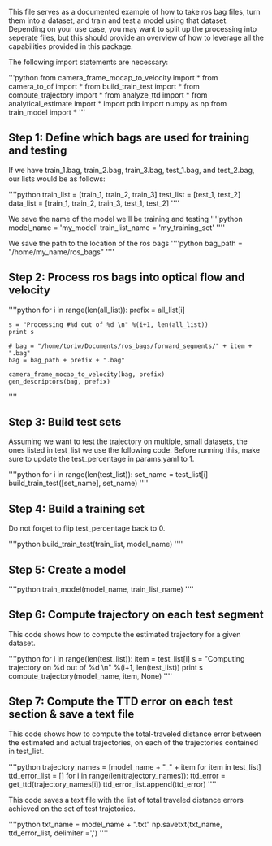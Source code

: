 This file serves as a documented example of how to take ros bag files, turn them into a dataset, and train and test a model using that dataset. Depending on your use case, you may want to split up the processing into seperate files, but this should provide an overview of how to leverage all the capabilities provided in this package. 

The following import statements are necessary: 

'''python
from camera_frame_mocap_to_velocity import *
from camera_to_of import *
from build_train_test import *
from compute_trajectory import *
from analyze_ttd import *
from analytical_estimate import *
import pdb
import numpy as np
from train_model import *
'''

## Step 1: Define which bags are used for training and testing
If we have train_1.bag, train_2.bag, train_3.bag, test_1.bag, and test_2.bag, our lists would be as follows:

''''python
train_list = [train_1, train_2, train_3]
test_list = [test_1, test_2]
data_list = [train_1, train_2, train_3, test_1, test_2]
''''

We save the name of the model we'll be training and testing
''''python
model_name = 'my_model'
train_list_name = 'my_training_set'
''''

We save the path to the location of the ros bags
''''python
bag_path = "/home/my_name/ros_bags"
''''

## Step 2: Process ros bags into optical flow and velocity
''''python
for i in range(len(all_list)):
 	prefix = all_list[i]

 	s = "Processing #%d out of %d \n" %(i+1, len(all_list))
 	print s

 	# bag = "/home/toriw/Documents/ros_bags/forward_segments/" + item + ".bag"
 	bag = bag_path + prefix + ".bag"

 	camera_frame_mocap_to_velocity(bag, prefix)
 	gen_descriptors(bag, prefix)
''''



## Step 3: Build test sets
Assuming we want to test the trajectory on multiple, small datasets, the ones listed in test_list we use the following code. 
Before running this, make sure to update the test_percentage in params.yaml to 1. 

''''python
for i in range(len(test_list)):
	set_name = test_list[i]
	build_train_test([set_name], set_name)
''''

## Step 4: Build a training set 
Do not forget to flip test_percentage back to 0. 

''''python
build_train_test(train_list, model_name)
''''

## Step 5: Create a model
''''python
train_model(model_name, train_list_name)
''''

## Step 6: Compute trajectory on each test segment
This code shows how to compute the estimated trajectory for a given dataset. 

''''python
for i in range(len(test_list)):
	item = test_list[i]
	s = "Computing trajectory on %d out of %d \n" %(i+1, len(test_list))
	print s
	compute_trajectory(model_name, item, None)
''''



## Step 7: Compute the TTD error on each test section & save a text file
This code shows how to compute the total-traveled distance error between the estimated and actual trajectories, on each of the trajectories contained in test_list.  

''''python
trajectory_names = [model_name + "_" + item for item in test_list]
ttd_error_list = []
for i in range(len(trajectory_names)):
	ttd_error = get_ttd(trajectory_names[i])
	ttd_error_list.append(ttd_error)
''''


This code saves a text file with the list of total traveled distance errors achieved on the set of test trajetories. 

''''python
txt_name = model_name + ".txt"
np.savetxt(txt_name, ttd_error_list, delimiter =',')
''''



